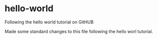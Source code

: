 # hello-world
Following the hello world tutorial on GitHUB

Made some standard changes to this file following the hello worl tutorial. 
